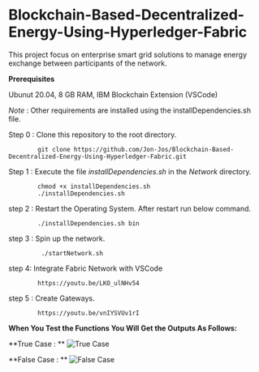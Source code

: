 # Blockchain-Based-Decentralized-Energy-Using-Hyperledger-Fabric
This project focus on enterprise smart grid solutions to manage energy exchange between participants of the network.

**Prerequisites**

Ubunut 20.04, 8 GB RAM, IBM Blockchain Extension (VSCode)

*Note* : Other requirements are installed using the installDependencies.sh file. 



Step 0  : Clone this repository to the root directory.
      
            git clone https://github.com/Jon-Jos/Blockchain-Based-Decentralized-Energy-Using-Hyperledger-Fabric.git

Step 1  : Execute the file *installDependencies.sh* in the *Network* directory.

            chmod +x installDependencies.sh 
            ./installDependencies.sh
            
step 2  : Restart the Operating System. After restart run below command.

            ./installDependencies.sh bin  
 
 step 3 : Spin up the network.
 
             ./startNetwork.sh
             
 step 4: Integrate Fabric Network with VSCode 
      
            https://youtu.be/LKO_ulNHv54
            
step 5 : Create Gateways.

            https://youtu.be/vnIYSVUv1rI
            
**When You Test the Functions You Will Get the Outputs As Follows:**


**True Case : **
![True Case](https://user-images.githubusercontent.com/71092045/202915737-1115fca3-1108-44b7-ac1c-79d875be03ee.png)


**False Case : **
![False Case](https://user-images.githubusercontent.com/71092045/202915770-50718270-47db-46f1-ac19-d548c9211bdf.png)

        
